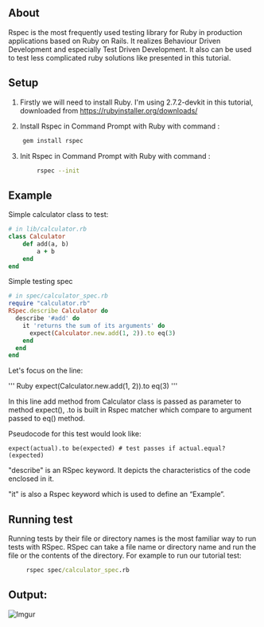 
## About
  Rspec  is the most frequently used testing library for Ruby in production applications based on Ruby on Rails.
  It realizes Behaviour Driven Development and especially Test Driven Development. It also can be used to test 
  less complicated ruby solutions like presented in this tutorial.

  
## Setup
1. Firstly we will need to install Ruby. 
I'm using 2.7.2-devkit in this tutorial, downloaded from https://rubyinstaller.org/downloads/

2. Install Rspec in Command Prompt with Ruby with command :
``` bash
    gem install rspec
```
3.  Init Rspec in Command Prompt with Ruby with command :

``` bash
        rspec --init
```


## Example 
Simple calculator class to test:

``` Ruby
# in lib/calculator.rb
class Calculator
	def add(a, b)
  		a + b
	end
end
```


Simple testing spec
``` Ruby
# in spec/calculator_spec.rb
require "calculator.rb"
RSpec.describe Calculator do
  describe '#add' do
    it 'returns the sum of its arguments' do
      expect(Calculator.new.add(1, 2)).to eq(3)
    end
  end
end
```
Let's focus on the line:

''' Ruby
expect(Calculator.new.add(1, 2)).to eq(3)
'''

In this line add method from Calculator class is passed as parameter to method expect(), 
.to is built in Rspec matcher which compare to argument passed to eq() method.

Pseudocode for this test would look like:
```
expect(actual).to be(expected) # test passes if actual.equal?(expected)

```

 "describe" is an RSpec keyword. It depicts the characteristics of the code enclosed in it.

"it" is also a Rspec keyword which is used to define an “Example”.

## Running test
Running tests by their file or directory names is the most familiar way to run tests with RSpec. RSpec can take a file name or directory name and run the file or the contents of the directory.
For example to run our tutorial test:
``` cmd
	 rspec spec/calculator_spec.rb

```

## Output:

  ![Imgur](https://i.imgur.com/4YVAamp.png)

    
